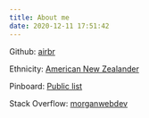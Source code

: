 ```yaml
---
title: About me
date: 2020-12-11 17:51:42
---
```


Github: [airbr](https://github.com/airbr)

Ethnicity: [American New Zealander](https://en.wikipedia.org/wiki/American_New_Zealanders)

Pinboard: [Public list](https://pinboard.in/u:airbr/public/)

Stack Overflow: [morganwebdev](https://stackoverflow.com/users/6598884/morganwebdev)
